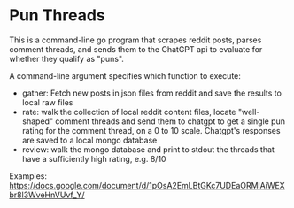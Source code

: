 # Pun Threads

This is a command-line go program that scrapes reddit posts, parses comment threads, and sends them to the ChatGPT api to evaluate for whether they qualify as "puns".


A command-line argument specifies which function to execute:

- gather: Fetch new posts in json files from reddit and save the results to local raw files
- rate: walk the collection of local reddit content files, locate "well-shaped" comment threads and send them to chatgpt to get a single pun rating for the comment thread, on a 0 to 10 scale. Chatgpt's responses are saved to a local mongo database
- review: walk the mongo database and print to stdout the threads that have a sufficiently high rating, e.g. 8/10

Examples: https://docs.google.com/document/d/1pOsA2EmLBtGKc7UDEaORMlAiWEXbr8l3WveHnVUvf_Y/
